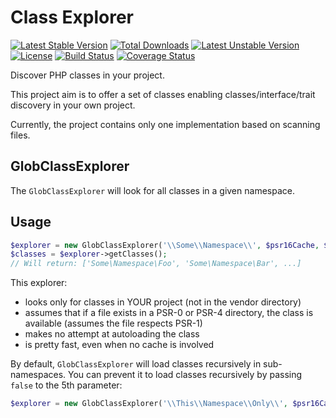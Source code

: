 Class Explorer
===============

[![Latest Stable Version](https://poser.pugx.org/thecodingmachine/class-explorer/v/stable)](https://packagist.org/packages/thecodingmachine/class-explorer)
[![Total Downloads](https://poser.pugx.org/thecodingmachine/class-explorer/downloads)](https://packagist.org/packages/thecodingmachine/class-explorer)
[![Latest Unstable Version](https://poser.pugx.org/thecodingmachine/class-explorer/v/unstable)](https://packagist.org/packages/thecodingmachine/class-explorer)
[![License](https://poser.pugx.org/thecodingmachine/class-explorer/license)](https://packagist.org/packages/thecodingmachine/class-explorer)
[![Build Status](https://travis-ci.org/thecodingmachine/class-explorer.svg?branch=master)](https://travis-ci.org/thecodingmachine/class-explorer)
[![Coverage Status](https://coveralls.io/repos/thecodingmachine/class-explorer/badge.svg?branch=master&service=github)](https://coveralls.io/github/thecodingmachine/class-explorer?branch=master)

Discover PHP classes in your project.

This project aim is to offer a set of classes enabling classes/interface/trait discovery in your own project.

Currently, the project contains only one implementation based on scanning files.

GlobClassExplorer
-----------------

The `GlobClassExplorer` will look for all classes in a given namespace.

## Usage

```php
$explorer = new GlobClassExplorer('\\Some\\Namespace\\', $psr16Cache, $cacheTtl);
$classes = $explorer->getClasses();
// Will return: ['Some\Namespace\Foo', 'Some\Namespace\Bar', ...]
```

This explorer:

- looks only for classes in YOUR project (not in the vendor directory)
- assumes that if a file exists in a PSR-0 or PSR-4 directory, the class is available (assumes the file respects PSR-1)
- makes no attempt at autoloading the class
- is pretty fast, even when no cache is involved

By default, `GlobClassExplorer` will load classes recursively in sub-namespaces. You can prevent it to load classes
recursively by passing `false` to the 5th parameter:

```php
$explorer = new GlobClassExplorer('\\This\\Namespace\\Only\\', $psr16Cache, $cacheTtl, null, false);
```
